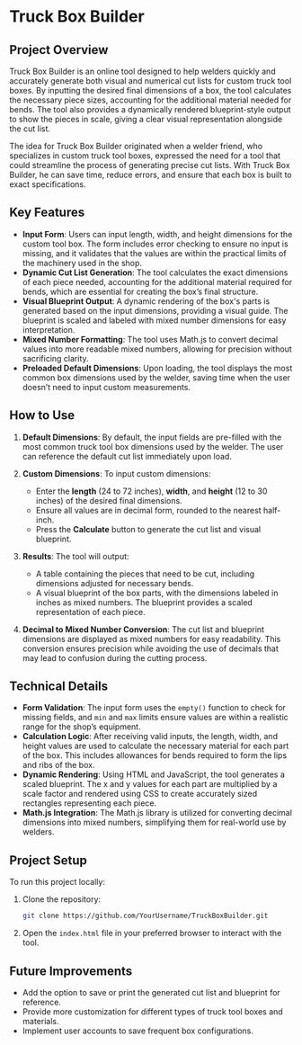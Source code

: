 # **Truck Box Builder**

## **Project Overview**
Truck Box Builder is an online tool designed to help welders quickly and accurately generate both visual and numerical cut lists for custom truck tool boxes. By inputting the desired final dimensions of a box, the tool calculates the necessary piece sizes, accounting for the additional material needed for bends. The tool also provides a dynamically rendered blueprint-style output to show the pieces in scale, giving a clear visual representation alongside the cut list.

The idea for Truck Box Builder originated when a welder friend, who specializes in custom truck tool boxes, expressed the need for a tool that could streamline the process of generating precise cut lists. With Truck Box Builder, he can save time, reduce errors, and ensure that each box is built to exact specifications.

## **Key Features**
- **Input Form**: Users can input length, width, and height dimensions for the custom tool box. The form includes error checking to ensure no input is missing, and it validates that the values are within the practical limits of the machinery used in the shop.
- **Dynamic Cut List Generation**: The tool calculates the exact dimensions of each piece needed, accounting for the additional material required for bends, which are essential for creating the box’s final structure.
- **Visual Blueprint Output**: A dynamic rendering of the box's parts is generated based on the input dimensions, providing a visual guide. The blueprint is scaled and labeled with mixed number dimensions for easy interpretation.
- **Mixed Number Formatting**: The tool uses Math.js to convert decimal values into more readable mixed numbers, allowing for precision without sacrificing clarity.
- **Preloaded Default Dimensions**: Upon loading, the tool displays the most common box dimensions used by the welder, saving time when the user doesn’t need to input custom measurements.

## **How to Use**
1. **Default Dimensions**: By default, the input fields are pre-filled with the most common truck tool box dimensions used by the welder. The user can reference the default cut list immediately upon load.
   
2. **Custom Dimensions**: To input custom dimensions:
   - Enter the **length** (24 to 72 inches), **width**, and **height** (12 to 30 inches) of the desired final dimensions.
   - Ensure all values are in decimal form, rounded to the nearest half-inch.
   - Press the **Calculate** button to generate the cut list and visual blueprint.

3. **Results**: The tool will output:
   - A table containing the pieces that need to be cut, including dimensions adjusted for necessary bends.
   - A visual blueprint of the box parts, with the dimensions labeled in inches as mixed numbers. The blueprint provides a scaled representation of each piece.

4. **Decimal to Mixed Number Conversion**: The cut list and blueprint dimensions are displayed as mixed numbers for easy readability. This conversion ensures precision while avoiding the use of decimals that may lead to confusion during the cutting process.

## **Technical Details**
- **Form Validation**: The input form uses the `empty()` function to check for missing fields, and `min` and `max` limits ensure values are within a realistic range for the shop’s equipment.
- **Calculation Logic**: After receiving valid inputs, the length, width, and height values are used to calculate the necessary material for each part of the box. This includes allowances for bends required to form the lips and ribs of the box.
- **Dynamic Rendering**: Using HTML and JavaScript, the tool generates a scaled blueprint. The x and y values for each part are multiplied by a scale factor and rendered using CSS to create accurately sized rectangles representing each piece.
- **Math.js Integration**: The Math.js library is utilized for converting decimal dimensions into mixed numbers, simplifying them for real-world use by welders.

## **Project Setup**
To run this project locally:
1. Clone the repository:
   ```bash
   git clone https://github.com/YourUsername/TruckBoxBuilder.git
   ```
2. Open the `index.html` file in your preferred browser to interact with the tool.

## **Future Improvements**
- Add the option to save or print the generated cut list and blueprint for reference.
- Provide more customization for different types of truck tool boxes and materials.
- Implement user accounts to save frequent box configurations.
